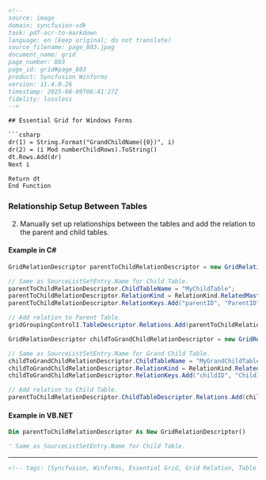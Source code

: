 ```html
<!--
source: image
domain: syncfusion-sdk
task: pdf-ocr-to-markdown
language: en (keep original; do not translate)
source_filename: page_803.jpeg
document_name: grid
page_number: 803
page_id: grid#page_803
product: Syncfusion Winforms
version: 11.4.0.26
timestamp: 2025-08-09T06:41:27Z
fidelity: lossless
-->

## Essential Grid for Windows Forms

```csharp
dr(1) = String.Format("GrandChildName({0})", i)
dr(2) = (i Mod numberChildRows).ToString()
dt.Rows.Add(dr)
Next i

Return dt
End Function
```

### Relationship Setup Between Tables

2. Manually set up relationships between the tables and add the relation to the parent and child tables.

#### Example in C#

```csharp
GridRelationDescriptor parentToChildRelationDescriptor = new GridRelationDescriptor();

// Same as SourceListSetEntry.Name for Child Table.
parentToChildRelationDescriptor.ChildTableName = "MyChildTable";
parentToChildRelationDescriptor.RelationKind = RelationKind.RelatedMasterDetails;
parentToChildRelationDescriptor.RelationKeys.Add("parentID", "ParentID");

// Add relation to Parent Table.
gridGroupingControl1.TableDescriptor.Relations.Add(parentToChildRelationDescriptor);

GridRelationDescriptor childToGrandChildRelationDescriptor = new GridRelationDescriptor();

// Same as SourceListSetEntry.Name for Grand Child Table.
childToGrandChildRelationDescriptor.ChildTableName = "MyGrandChildTable";
childToGrandChildRelationDescriptor.RelationKind = RelationKind.RelatedMasterDetails;
childToGrandChildRelationDescriptor.RelationKeys.Add("childID", "ChildID");

// Add relation to Child Table.
parentToChildRelationDescriptor.ChildTableDescriptor.Relations.Add(childToGrandChildRelationDescriptor);
```

#### Example in VB.NET

```vb
Dim parentToChildRelationDescriptor As New GridRelationDescriptor()

' Same as SourceListSetEntry.Name for Child Table.
```

---

```html
<!-- tags: [Syncfusion, Winforms, Essential Grid, Grid Relation, Table Relationship] keywords: [GridRelationDescriptor, RelationKind, RelatedMasterDetails, RelationKeys, TableDescriptor, relations, child table, parent table, grandchild table] -->
```